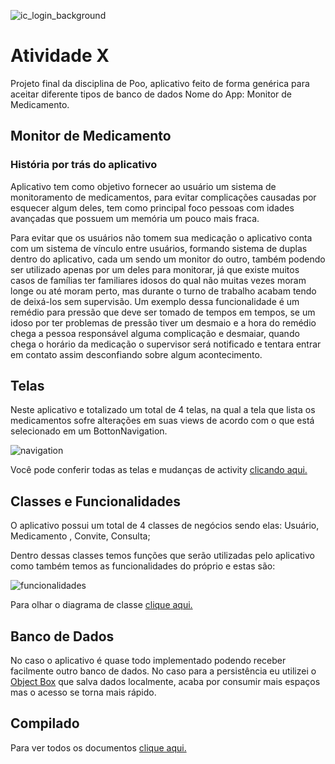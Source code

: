 ![ic_login_background](https://user-images.githubusercontent.com/44701885/52655783-2cc06580-2edc-11e9-931e-b4899dc00749.png)
# Atividade X
Projeto final da disciplina de Poo, aplicativo feito de forma genérica para aceitar diferente tipos de banco de dados
Nome do App: Monitor de Medicamento.

## Monitor de Medicamento

### História por trás do aplicativo

<p>Aplicativo tem como objetivo fornecer ao usuário um sistema de monitoramento de medicamentos, para evitar complicações causadas por esquecer
algum deles, tem como principal foco pessoas com idades avançadas que possuem um memória um pouco mais fraca.</p>
<p>Para evitar que os usuários não tomem sua medicação o aplicativo conta com um sistema de vínculo entre usuários,
formando sistema de duplas dentro do aplicativo, cada um sendo um monitor do outro, também podendo ser utilizado apenas por 
um deles para monitorar, já que existe muitos casos de famílias ter familiares idosos do qual não muitas vezes moram longe ou 
até moram perto, mas durante o turno de trabalho acabam tendo de deixá-los sem supervisão. Um exemplo dessa funcionalidade é um remédio para pressão
que deve ser tomado de tempos em tempos, se um idoso por ter problemas de pressão tiver um desmaio e a hora do remédio chega a pessoa responsável
alguma complicação e desmaiar, quando chega o horário da medicação o supervisor será notificado e tentara entrar em contato assim desconfiando sobre algum acontecimento.

## Telas
<p>Neste aplicativo e totalizado um total de 4 telas, na qual a tela que lista os medicamentos sofre alterações em suas views de acordo com o que está selecionado em um BottonNavigation.</p>

![navigation](https://user-images.githubusercontent.com/44701885/52669717-fdbaeb80-2efd-11e9-8b20-5e8ed29895ad.PNG)

Você pode conferir todas as telas e mudanças de activity [clicando aqui.](https://drive.google.com/file/d/1epfsBF6gmw0upXF1Mz9b60zshJ2cFfOG/view?usp=sharing)

## Classes e Funcionalidades

<p>O aplicativo possui um total de 4 classes de negócios sendo elas: Usuário, Medicamento , Convite, Consulta;</p>
Dentro dessas classes temos funções que serão utilizadas pelo aplicativo como também temos as funcionalidades do próprio e estas são:

![funcionalidades](https://user-images.githubusercontent.com/44701885/52670778-9ce0e280-2f00-11e9-877c-70f3669f2b3f.PNG)

Para olhar o diagrama de classe [clique aqui.](https://drive.google.com/file/d/1gtGtvsuC0BEi-Pft83cAAYTaLisj6haU/view?usp=sharing)

## Banco de Dados
No caso o aplicativo é quase todo implementado podendo receber facilmente outro banco de dados. No caso para a persistência eu utilizei o [Object Box](https://objectbox.io/) que salva dados localmente, acaba por consumir mais espaços mas o acesso se torna mais rápido.

## Compilado

Para ver todos os documentos [clique aqui.](https://drive.google.com/file/d/1tvbBldQers1_u9QIKvTtXMlV3ZtZb0eO/view?usp=sharing)
